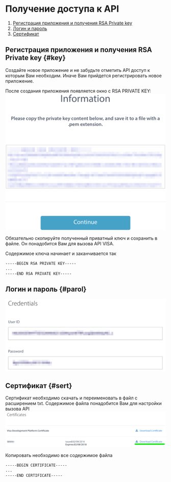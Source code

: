 # Получение доступа к API 

 1.  [Регистрация приложения и получения RSA Private key](#key)
 2.  [Логин и пароль](#parol)
 3.  [Сертификат](#sert)

 ## Регистрация приложения и получения RSA Private key {#key}
 
 Создайте новое приложение и не забудьте отметить API доступ к которым Вам необходим. Иначе Вам прийдется регистрировать новое приложение.

После создания приложения появляется окно с RSA PRIVATE KEY:
![](../img/visa/private_rsa.png)

Обязательно скопируйте полученный приватный ключ и сохранить в файле. Он понадобится Вам для вызова API VISA.

Содержимое ключа начинает и заканчивается так
```
-----BEGIN RSA PRIVATE KEY-----
...
-----END RSA PRIVATE KEY-----
```

## Логин и пароль {#parol}
![](../img/visa/user_id.png)


## Сертификат {#sert}
Сертификат необходимо скачать и переименовать в файл с расширением txt. Содержимое файла понадобится Вам для настройки вызова API
![](../img/visa/visa_cert.png)

Копировать необходимо все содержимое файла
```
-----BEGIN CERTIFICATE-----
...
-----END CERTIFICATE-----
```
